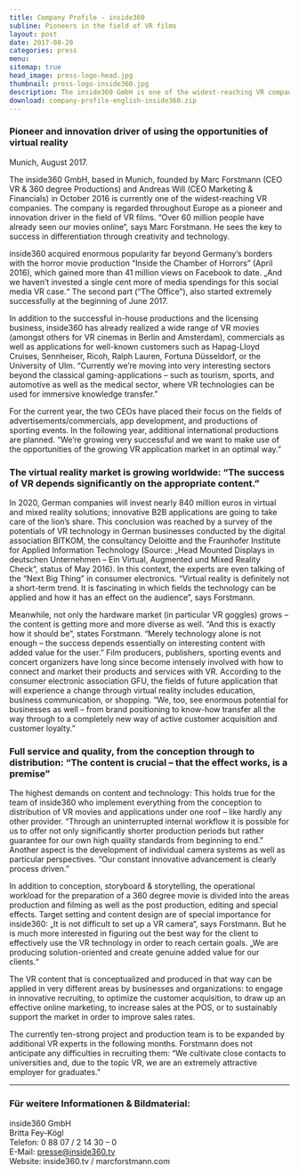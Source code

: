 ```yaml
---
title: Company Profile - inside360
subline: Pioneers in the field of VR films
layout: post
date: 2017-08-20
categories: press
menu:
sitemap: true
head_image: press-logo-head.jpg
thumbnail: press-logo-inside360.jpg
description: The inside360 GmbH is one of the widest-reaching VR companies and is regarded as a pioneer in the field of VR films.
download: company-profile-english-inside360.zip
---
```


### Pioneer and innovation driver of using the opportunities of virtual reality 
Munich, August 2017.

The inside360 GmbH, based in Munich, founded by Marc Forstmann (CEO VR & 360 degree Productions) and Andreas Will (CEO Marketing & Financials) in October 2016 is currently one of the widest-reaching VR companies. The company is regarded throughout Europe as a pioneer and innovation driver in the field of VR films. “Over 60 million people have already seen our movies online“, says Marc Forstmann. He sees the key to success in differentiation through creativity and technology.

inside360 acquired enormous popularity far beyond Germany’s borders with the horror movie production “Inside the Chamber of Horrors” (April 2016), which gained more than 41 million views on Facebook to date. „And we haven’t invested a single cent more of media spendings for this social media VR case.“ The second part (“The Office”), also started extremely successfully at the beginning of June 2017.

In addition to the successful in-house productions and the licensing business, inside360 has already realized a wide range of VR movies (amongst others for VR cinemas in Berlin and Amsterdam), commercials as well as applications for well-known customers such as Hapag-Lloyd Cruises, Sennheiser, Ricoh, Ralph Lauren, Fortuna Düsseldorf, or the University of Ulm. “Currently we’re moving into very interesting sectors beyond the classical gaming-applications – such as tourism, sports, and automotive as well as the medical sector, where VR technologies can be used for immersive knowledge transfer.”

For the current year, the two CEOs have placed their focus on the fields of advertisements/commercials, app development, and productions of sporting events. In the following year, additional international productions are planned. “We’re growing very successful and we want to make use of the opportunities of the growing VR application market in an optimal way.”

### The virtual reality market is growing worldwide: “The success of VR depends significantly on the appropriate content.”

In 2020, German companies will invest nearly 840 million euros in virtual and mixed reality solutions; innovative B2B applications are going to take care of the lion’s share. This conclusion was reached by a survey of the potentials of VR technology in German businesses conducted by the digital association BITKOM, the consultancy Deloitte and the Fraunhofer Institute for Applied Information Technology (Source: „Head Mounted Displays in deutschen Unternehmen – Ein Virtual, Augmented und Mixed Reality Check“, status of May 2016). In this context, the experts are even talking of the “Next Big Thing” in consumer electronics. “Virtual reality is definitely not a short-term trend. It is fascinating in which fields the technology can be applied and how it has an effect on the audience”, says Forstmann.

Meanwhile, not only the hardware market (in particular VR goggles) grows – the content is getting more and more diverse as well. “And this is exactly how it should be”, states Forstmann. “Merely technology alone is not enough – the success depends essentially on interesting content with added value for the user.” Film producers, publishers, sporting events and concert organizers have long since become intensely involved with how to connect and market their products and services with VR. According to the consumer electronic association GFU, the fields of future application that will experience a change through virtual reality includes education, business communication, or shopping. “We, too, see enormous potential for businesses as well – from brand positioning to know-how transfer all the way through to a completely new way of active customer acquisition and customer loyalty.”

### Full service and quality, from the conception through to distribution:  “The content is crucial – that the effect works, is a premise”
    
The highest demands on content and technology: This holds true for the team of inside360 who implement everything from the conception to distribution of VR movies and applications under one roof – like hardly any other provider. “Through an uninterrupted internal workflow it is possible for us to offer not only significantly shorter production periods but rather guarantee for our own high quality standards from beginning to end.” Another aspect is the development of individual camera systems as well as particular perspectives. “Our constant innovative advancement is clearly process driven.”

In addition to conception, storyboard & storytelling, the operational workload for the preparation of a 360 degree movie is divided into the areas production and filming as well as the post production, editing and special effects. Target setting and content design are of special importance for inside360: „It is not difficult to set up a VR camera“, says Forstmann. But he is much more interested in figuring out the best way for the client to effectively use the VR technology in order to reach certain goals. „We are producing solution-oriented and create genuine added value for our clients.“

The VR content that is conceptualized and produced in that way can be applied in very different areas by businesses and organizations: to engage in innovative recruiting, to optimize the customer acquisition, to draw up an effective online marketing, to increase sales at the POS, or to sustainably support the market in order to improve sales rates.

The currently ten-strong project and production team is to be expanded by additional VR experts in the following months. Forstmann does not anticipate any difficulties in recruiting them: “We cultivate close contacts to universities and, due to the topic VR, we are an extremely attractive employer for graduates.”

---  

### Für weitere Informationen & Bildmaterial:	
inside360 GmbH  
Britta Fey-Kögl  
Telefon: 0 88 07 / 2 14 30 – 0   
E-Mail: presse@inside360.tv  
Website: inside360.tv / marcforstmann.com
